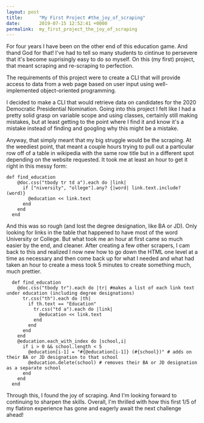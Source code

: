 ```yaml
---
layout: post
title:      "My First Project #the_joy_of_scraping"
date:       2019-07-15 12:52:41 +0000
permalink:  my_first_project_the_joy_of_scraping
---
```



For four years I have been on the other end of this education game. And thand God for that! I've had to tell so many students to cintinue to persevere that it's become suprisingly easy to do so myself. On this (my first) project, that meant scraping and re-scraping to perfection. 

The requirements of this project were to create a CLI that will provide access to data from a web page based on user input using well-implemented object-oriented programming.

I decided to make a CLI that would retrieve data on candidates for the 2020 Democratic Presidential Nomination. Going into this project I felt like I had a pretty solid grasp on variable scope and using classes, certainly still making mistakes, but at least getting to the point where I find it and know it's a mistake instead of finding and googling why this might be a mistake.

Anyway, that simply meant that my big struggle would be the scraping. At the weediest point, that meant a couple hours trying to pull out a particular row off of a table in wikipedia with the same row title but in a different spot depending on the website requested. It took me at least an hour to get it right in this messy form:

```
def find_education
    @doc.css("tbody tr td a").each do |link|
      if ["niversity", "ollege"].any? {|word| link.text.include? (word)}
        @education << link.text
      end
    end
  end
```

And this was so rough (and lost the degree designation, like BA or JD). Only looking for links in the table that happened to have most of the word University or College. But what took me an hour at first came so much easier by the end, and cleaner. After creating a few other scrapers, I cam back to this and realized I now new how to go down the HTML one level at a time as necessary and then come back up for what I needed and what had taken an hour to create a mess took 5 minutes to create something much, much prettier. 

```
  def find_education
    @doc.css("tbody tr").each do |tr| #makes a list of each link text under education (including degree designations)
      tr.css("th").each do |th|
        if th.text == "Education"
          tr.css("td a").each do |link|
            @education << link.text
          end
        end
      end
    end
    @education.each_with_index do |school,i|
      if i > 0 && school.length < 5
        @education[i-1] = "#{@education[i-1]} (#{school})" # adds on their BA or JD designation to that school
        @education.delete(school) # removes their BA or JD designation as a separate school
      end
    end
  end
```

Through this, I found the joy of scraping. And I'm looking forward to continuing to sharpen the skills. Overall, I'm thrilled with how this first 1/5 of my flatiron experience has gone and eagerly await the next challenge ahead!



